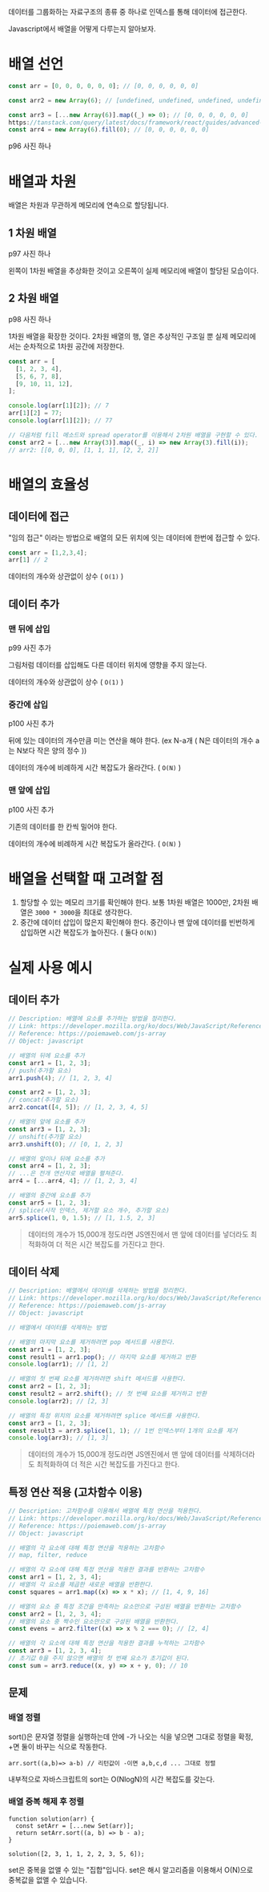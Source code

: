 데이터를 그룹화하는 자료구조의 종류 중 하나로 인덱스를 통해 데이터에 접근한다.

Javascript에서 배열을 어떻게 다루는지 알아보자.

# 배열 선언

```js
const arr = [0, 0, 0, 0, 0, 0]; // [0, 0, 0, 0, 0, 0]

const arr2 = new Array(6); // [undefined, undefined, undefined, undefined, undefined, undefined]

const arr3 = [...new Array(6)].map((_) => 0); // [0, 0, 0, 0, 0, 0]
https://tanstack.com/query/latest/docs/framework/react/guides/advanced-ssr
const arr4 = new Array(6).fill(0); // [0, 0, 0, 0, 0, 0]
```

p96 사진 하나

# 배열과 차원

배열은 차원과 무관하게 메모리에 연속으로 할당됩니다.

## 1 차원 배열

p97 사진 하나

왼쪽이 1차원 배열을 추상화한 것이고 오른쪽이 실제 메모리에 배열이 할당된 모습이다.

## 2 차원 배열

p98 사진 하나

1차원 배열을 확장한 것이다. 2차원 배열의 행, 열은 추상적인 구조일 뿐 실제 메모리에서는 순차적으로 1차원 공간에 저장한다.

```js
const arr = [
  [1, 2, 3, 4],
  [5, 6, 7, 8],
  [9, 10, 11, 12],
];

console.log(arr[1][2]); // 7
arr[1][2] = 77;
console.log(arr[1][2]); // 77

// 다음처럼 fill 메소드와 spread operator를 이용해서 2차원 배열을 구현할 수 있다.
const arr2 = [...new Array(3)].map((_, i) => new Array(3).fill(i));
// arr2: [[0, 0, 0], [1, 1, 1], [2, 2, 2]]
```

# 배열의 효율성

## 데이터에 접근

"임의 접근" 이라는 방법으로 배열의 모든 위치에 잇는 데이터에 한번에 접근할 수 있다.

```js
const arr = [1,2,3,4];
arr[1] // 2
```

데이터의 개수와 상관없이 상수 ( `O(1)` )

## 데이터 추가

### 맨 뒤에 삽입

p99 사진 추가

그림처럼 데이터를 삽입해도 다른 데이터 위치에 영향을 주지 않는다.

데이터의 개수와 상관없이 상수 ( `O(1)` )

### 중간에 삽입

p100 사진 추가

뒤에 있는 데이터의 개수만큼 미는 연산을 해야 한다. (ex N-a개 ( N은 데이터의 개수 a는 N보다 작은 양의 정수 ))

데이터의 개수에 비례하게 시간 복잡도가 올라간다. ( `O(N)` )

### 맨 앞에 삽입

p100 사진 추가

기존의 데이터를 한 칸씩 밀어야 한다.

데이터의 개수에 비례하게 시간 복잡도가 올라간다. ( `O(N)` )

# 배열을 선택할 때 고려할 점

1. 할당할 수 있는 메모리 크기를 확인해야 한다. 보통 1차원 배열은 1000만, 2차원 배열은 `3000 * 3000`을 최대로 생각한다.
2. 중간에 데이터 삽입이 많은지 확인해야 한다. 중간이나 맨 앞에 데이터를 빈번하게 삽입하면 시간 복잡도가 높아진다. ( 둘다 `O(N)`)

# 실제 사용 예시

## 데이터 추가

```js
// Description: 배열에 요소를 추가하는 방법을 정리한다.
// Link: https://developer.mozilla.org/ko/docs/Web/JavaScript/Reference/Global_Objects/Arrayss
// Reference: https://poiemaweb.com/js-array
// Object: javascript

// 배열의 뒤에 요소를 추가
const arr1 = [1, 2, 3];
// push(추가할 요소)
arr1.push(4); // [1, 2, 3, 4]

const arr2 = [1, 2, 3];
// concat(추가할 요소)
arr2.concat([4, 5]); // [1, 2, 3, 4, 5]

// 배열의 앞에 요소를 추가
const arr3 = [1, 2, 3];
// unshift(추가할 요소)
arr3.unshift(0); // [0, 1, 2, 3]

// 배열의 앞이나 뒤에 요소를 추가
const arr4 = [1, 2, 3];
// ...은 전개 연산자로 배열을 펼쳐준다.
arr4 = [...arr4, 4]; // [1, 2, 3, 4]

// 배열의 중간에 요소를 추가
const arr5 = [1, 2, 3];
// splice(시작 인덱스, 제거할 요소 개수, 추가할 요소)
arr5.splice(1, 0, 1.5); // [1, 1.5, 2, 3]
```

> 데이터의 개수가 15,000개 정도라면 JS엔진에서 맨 앞에 데이터를 넣더라도 최적화하여 더 적은 시간 복잡도를 가진다고 한다.

## 데이터 삭제

```js
// Description: 배열에서 데이터를 삭제하는 방법을 정리한다.
// Link: https://developer.mozilla.org/ko/docs/Web/JavaScript/Reference/Global_Objects/Arrayss
// Reference: https://poiemaweb.com/js-array
// Object: javascript

// 배열에서 데이터를 삭제하는 방법

// 배열의 마지막 요소를 제거하려면 pop 메서드를 사용한다.
const arr1 = [1, 2, 3];
const result1 = arr1.pop(); // 마지막 요소를 제거하고 반환
console.log(arr1); // [1, 2]

// 배열의 첫 번째 요소를 제거하려면 shift 메서드를 사용한다.
const arr2 = [1, 2, 3];
const result2 = arr2.shift(); // 첫 번째 요소를 제거하고 반환
console.log(arr2); // [2, 3]

// 배열의 특정 위치의 요소를 제거하려면 splice 메서드를 사용한다.
const arr3 = [1, 2, 3];
const result3 = arr3.splice(1, 1); // 1번 인덱스부터 1개의 요소를 제거
console.log(arr3); // [1, 3]
```

> 데이터의 개수가 15,000개 정도라면 JS엔진에서 맨 앞에 데이터를 삭제하더라도 최적화하여 더 적은 시간 복잡도를 가진다고 한다.

## 특정 연산 적용 (고차함수 이용)

```js
// Description: 고차함수를 이용해서 배열에 특정 연산을 적용한다.
// Link: https://developer.mozilla.org/ko/docs/Web/JavaScript/Reference/Global_Objects/Arrayss
// Reference: https://poiemaweb.com/js-array
// Object: javascript

// 배열의 각 요소에 대해 특정 연산을 적용하는 고차함수
// map, filter, reduce

// 배열의 각 요소에 대해 특정 연산을 적용한 결과를 반환하는 고차함수
const arr1 = [1, 2, 3, 4];
// 배열의 각 요소를 제곱한 새로운 배열을 반환한다.
const squares = arr1.map((x) => x * x); // [1, 4, 9, 16]

// 배열의 요소 중 특정 조건을 만족하는 요소만으로 구성된 배열을 반환하는 고차함수
const arr2 = [1, 2, 3, 4];
// 배열의 요소 중 짝수인 요소만으로 구성된 배열을 반환한다.
const evens = arr2.filter((x) => x % 2 === 0); // [2, 4]

// 배열의 각 요소에 대해 특정 연산을 적용한 결과를 누적하는 고차함수
const arr3 = [1, 2, 3, 4];
// 초기값 0을 주지 않으면 배열의 첫 번째 요소가 초기값이 된다.
const sum = arr3.reduce((x, y) => x + y, 0); // 10
```

## 문제

### 배열 정렬

sort()은 문자열 정렬을 실행하는데 안에 -가 나오는 식을 넣으면 그대로 정렬을 확정, +면 둘이 바꾸는 식으로 작동한다.

```tsx
arr.sort((a,b)=> a-b) // 리턴값이 -이면 a,b,c,d ... 그대로 정렬
```

내부적으로 자바스크립트의 sort는 O(NlogN)의 시간 복잡도를 갖는다.

### 배열 중복 해제 후 정렬

```tsx
function solution(arr) {
  const setArr = [...new Set(arr)];
  return setArr.sort((a, b) => b - a);
}

solution([2, 3, 1, 1, 2, 2, 3, 5, 6]);
```

set은 중복을 없앨 수 있는 "집합"입니다. set은 해시 알고리즘을 이용해서 O(N)으로 중복값을 없앨 수 있습니다.

